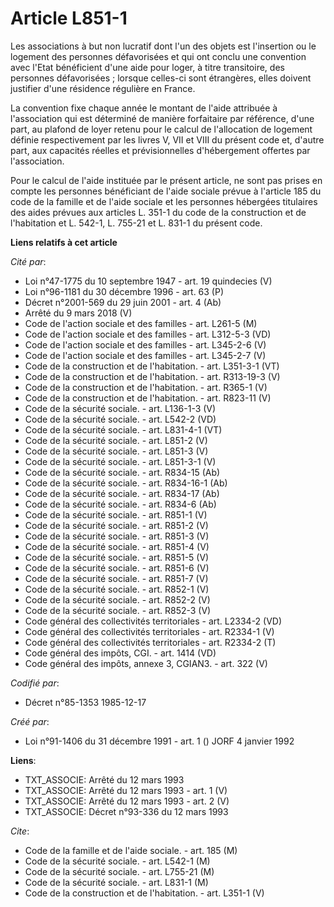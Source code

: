 # Article L851-1

Les associations à but non lucratif dont l'un des objets est l'insertion ou le logement des personnes défavorisées et qui ont
conclu une convention avec l'Etat bénéficient d'une aide pour loger, à titre transitoire, des personnes défavorisées ;
lorsque celles-ci sont étrangères, elles doivent justifier d'une résidence régulière en France. 

La convention fixe chaque année   le montant de l'aide attribuée à l'association qui est déterminé de manière forfaitaire par
référence, d'une part, au plafond de loyer retenu pour le calcul de l'allocation de logement définie respectivement par les
livres V, VII et VIII du présent code et, d'autre part, aux capacités réelles et prévisionnelles d'hébergement offertes par
l'association. 

Pour le calcul de l'aide instituée par le présent article, ne sont pas prises en compte les personnes bénéficiant de l'aide
sociale prévue à l'article 185 du code de la famille et de l'aide sociale et les personnes hébergées titulaires des aides
prévues aux articles L. 351-1 du code de la construction et de l'habitation et L. 542-1, L. 755-21 et L. 831-1 du présent
code.

**Liens relatifs à cet article**

_Cité par_:

  - Loi n°47-1775 du 10 septembre 1947 - art. 19 quindecies (V)
  - Loi n°96-1181 du 30 décembre 1996 - art. 63 (P)
  - Décret n°2001-569 du 29 juin 2001 - art. 4 (Ab)
  - Arrêté du 9 mars 2018 (V)
  - Code de l'action sociale et des familles - art. L261-5 (M)
  - Code de l'action sociale et des familles - art. L312-5-3 (VD)
  - Code de l'action sociale et des familles - art. L345-2-6 (V)
  - Code de l'action sociale et des familles - art. L345-2-7 (V)
  - Code de la construction et de l'habitation. - art. L351-3-1 (VT)
  - Code de la construction et de l'habitation. - art. R313-19-3 (V)
  - Code de la construction et de l'habitation. - art. R365-1 (V)
  - Code de la construction et de l'habitation. - art. R823-11 (V)
  - Code de la sécurité sociale. - art. L136-1-3 (V)
  - Code de la sécurité sociale. - art. L542-2 (VD)
  - Code de la sécurité sociale. - art. L831-4-1 (VT)
  - Code de la sécurité sociale. - art. L851-2 (V)
  - Code de la sécurité sociale. - art. L851-3 (V)
  - Code de la sécurité sociale. - art. L851-3-1 (V)
  - Code de la sécurité sociale. - art. R834-15 (Ab)
  - Code de la sécurité sociale. - art. R834-16-1 (Ab)
  - Code de la sécurité sociale. - art. R834-17 (Ab)
  - Code de la sécurité sociale. - art. R834-6 (Ab)
  - Code de la sécurité sociale. - art. R851-1 (V)
  - Code de la sécurité sociale. - art. R851-2 (V)
  - Code de la sécurité sociale. - art. R851-3 (V)
  - Code de la sécurité sociale. - art. R851-4 (V)
  - Code de la sécurité sociale. - art. R851-5 (V)
  - Code de la sécurité sociale. - art. R851-6 (V)
  - Code de la sécurité sociale. - art. R851-7 (V)
  - Code de la sécurité sociale. - art. R852-1 (V)
  - Code de la sécurité sociale. - art. R852-2 (V)
  - Code de la sécurité sociale. - art. R852-3 (V)
  - Code général des collectivités territoriales - art. L2334-2 (VD)
  - Code général des collectivités territoriales - art. R2334-1 (V)
  - Code général des collectivités territoriales - art. R2334-2 (T)
  - Code général des impôts, CGI. - art. 1414 (VD)
  - Code général des impôts, annexe 3, CGIAN3. - art. 322 (V)

_Codifié par_:

  - Décret n°85-1353 1985-12-17

_Créé par_:

  - Loi n°91-1406 du 31 décembre 1991 - art. 1 () JORF 4 janvier 1992

**Liens**:

  - TXT_ASSOCIE: Arrêté du 12 mars 1993
  - TXT_ASSOCIE: Arrêté du 12 mars 1993 - art. 1 (V)
  - TXT_ASSOCIE: Arrêté du 12 mars 1993 - art. 2 (V)
  - TXT_ASSOCIE: Décret n°93-336 du 12 mars 1993

_Cite_:

  - Code de la famille et de l'aide sociale. - art. 185 (M)
  - Code de la sécurité sociale. - art. L542-1 (M)
  - Code de la sécurité sociale. - art. L755-21 (M)
  - Code de la sécurité sociale. - art. L831-1 (M)
  - Code de la construction et de l'habitation. - art. L351-1 (V)
